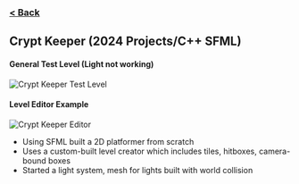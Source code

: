 ### [< Back](https://github.com/Jstaria/TestProjects/tree/main?tab=readme-ov-file#readme)

## Crypt Keeper (2024 Projects/C++ SFML)

#### General Test Level (Light not working)
![Crypt Keeper Test Level](https://i.imgur.com/jH10KCo.png)

#### Level Editor Example
![Crypt Keeper Editor](https://i.imgur.com/W6zY8Yo.png)

- Using SFML built a 2D platformer from scratch
- Uses a custom-built level creator which includes tiles, hitboxes, camera-bound boxes
- Started a light system, mesh for lights built with world collision
